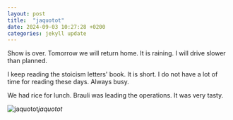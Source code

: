 ```yaml
---
layout: post
title:  "jaquotot"
date: 2024-09-03 10:27:28 +0200
categories: jekyll update
---
```


Show is over. Tomorrow we will return home. It is raining. I will drive slower than planned.   

I keep reading the stoicism letters' book. It is short. I do not have a lot of time for reading these days. Always busy.   

We had rice for lunch. Brauli was leading the operations. It was very tasty.   





![jaquotot](https://lh3.googleusercontent.com/pw/AP1GczNr7qMvX9bjDdUSUt-RmP-KacNfCb2fNMisVP1JV0sYiyfPfXEyTbQ_ExCDMRdc7YBLJvriWBb0tY5Au2vQbFDVOhnfMIHYamjPZCwhrbONgRZyIMw=w0)*jaquotot*&nbsp;



[jekyll-docs]: https://jekyllrb.com/docs/home
[jekyll-gh]:   https://github.com/jekyll/jekyll
[jekyll-talk]: https://talk.jekyllrb.com/
